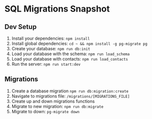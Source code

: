 # SQL Migrations Snapshot

## Dev Setup

1. Install your dependencies: `npm install`
1. Install global dependencies: `cd ~ && npm install -g pg-migrate pg`
1. Create your database: `npm run db:init`
1. Load your database with the schema: `npm run load_schema`
1. Load your database with contacts: `npm run load_contacts`
1. Run the server: `npm run start:dev`

## Migrations

1. Create a database migration `npm run db:migration:create`
1. Navigate to migrations file: `/migrations/[MIGRATIONS_FILE]`
1. Create up and down migrations functions
1. Migrate to new migration: `npm run db:migrate`
1. Migrate to down: `pg-migrate down`
